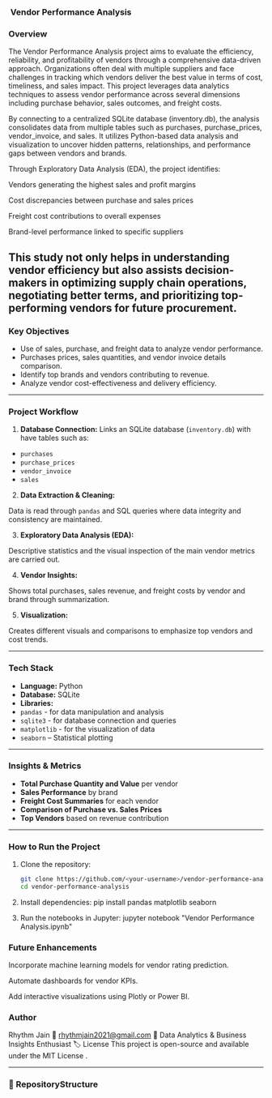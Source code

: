 ### ​‍​‌‍​‍‌​‍​‌‍​‍‌ Vendor Performance Analysis 

### Overview 

The Vendor Performance Analysis project aims to evaluate the efficiency, reliability, and profitability of vendors through a comprehensive data-driven approach.
Organizations often deal with multiple suppliers and face challenges in tracking which vendors deliver the best value in terms of cost, timeliness, and sales impact.
This project leverages data analytics techniques to assess vendor performance across several dimensions including purchase behavior, sales outcomes, and freight costs.

By connecting to a centralized SQLite database (inventory.db), the analysis consolidates data from multiple tables such as purchases, purchase_prices, vendor_invoice, and sales.
It utilizes Python-based data analysis and visualization to uncover hidden patterns, relationships, and performance gaps between vendors and brands.

Through Exploratory Data Analysis (EDA), the project identifies:

Vendors generating the highest sales and profit margins

Cost discrepancies between purchase and sales prices

Freight cost contributions to overall expenses

Brand-level performance linked to specific suppliers

This study not only helps in understanding vendor efficiency but also assists decision-makers in optimizing supply chain operations, negotiating better terms, and prioritizing top-performing vendors for future procurement.
--- 

###  Key Objectives 

- Use of sales, purchase, and freight data to analyze vendor performance. 
- Purchases prices, sales quantities, and vendor invoice details comparison. 
- Identify top brands and vendors contributing to revenue. 
- Analyze vendor cost-effectiveness and delivery efficiency. 
--- 

###  Project Workflow 

1. **Database Connection:** 
Links an SQLite database (`inventory.db`) with have tables such as: 
- `purchases` 
- `purchase_prices` 
- `vendor_invoice` 
- `sales` 

2. **Data Extraction & Cleaning:** 

Data is read through `pandas` and SQL queries where data integrity and consistency are maintained. 

3. **Exploratory Data Analysis (EDA):** 

Descriptive statistics and the visual inspection of the main vendor metrics are carried out. 

4. **Vendor Insights:** 

Shows total purchases, sales revenue, and freight costs by vendor and brand through summarization. 

5. **Visualization:** 

Creates different visuals and comparisons to emphasize top vendors and cost trends. 

--- 

### Tech Stack 
- **Language:** Python 
- **Database:** SQLite 
- **Libraries:** 
- `pandas` - for data manipulation and analysis 
- `sqlite3` - for database connection and queries 
- `matplotlib` - for the visualization of data 
- `seaborn` – Statistical plotting

---

### Insights & Metrics
- **Total Purchase Quantity and Value** per vendor  
- **Sales Performance** by brand  
- **Freight Cost Summaries** for each vendor  
- **Comparison of Purchase vs. Sales Prices**  
- **Top Vendors** based on revenue contribution  

---

###  How to Run the Project
1. Clone the repository:
   ```bash
   git clone https://github.com/<your-username>/vendor-performance-analysis.git
   cd vendor-performance-analysis

2. Install dependencies:
pip install pandas matplotlib seaborn

3. Run the notebooks in Jupyter:
jupyter notebook "Vendor Performance Analysis.ipynb"

### Future Enhancements

Incorporate machine learning models for vendor rating prediction.

Automate dashboards for vendor KPIs.

Add interactive visualizations using Plotly or Power BI.

###  Author

Rhythm Jain
📧 rhythmjain2021@gmail.com
📍 Data Analytics & Business Insights Enthusiast
🏷️ License
This project is open-source and available under the MIT License
.



--- 

### 📂 Repository ​‍​‌‍​‍‌​‍​‌‍​‍‌Structure 
